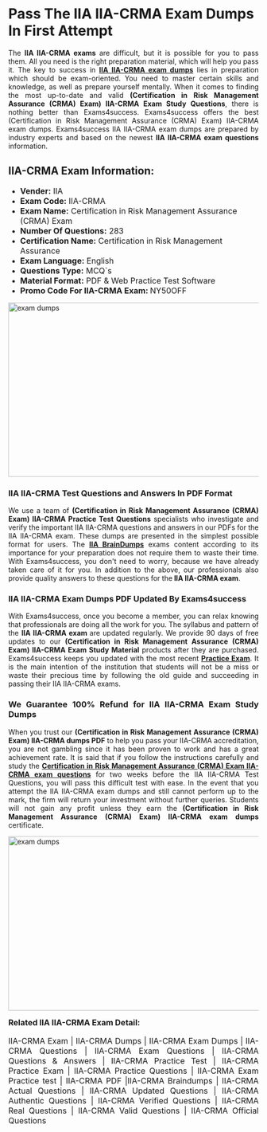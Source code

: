 <h1><strong><strong>Pass The IIA IIA-CRMA Exam Dumps In First Attempt</strong></strong></h1> <p style="text-align:justify">The <strong>IIA IIA-CRMA exams</strong> are difficult, but it is possible for you to pass them. All you need is the right preparation material, which will help you pass it. The key to success in <a href="https://www.exams4success.com/iia/iia-crma-pdf-exam-dumps"><strong>IIA IIA-CRMA exam dumps</strong></a> lies in preparation which should be exam-oriented. You need to master certain skills and knowledge, as well as prepare yourself mentally. When it comes to finding the most up-to-date and valid <strong>(Certification in Risk Management Assurance (CRMA) Exam) IIA-CRMA Exam Study Questions</strong>, there is nothing better than Exams4success. Exams4success offers the best (Certification in Risk Management Assurance (CRMA) Exam) IIA-CRMA exam dumps. Exams4success IIA IIA-CRMA exam dumps are prepared by industry experts and based on the newest <strong>IIA IIA-CRMA exam questions</strong> information.</p> <h2><strong><strong>IIA-CRMA Exam Information:</strong></strong></h2> <ul> <li><span style="font-size:16px"><strong>Vender:</strong> IIA</span></li> <li><span style="font-size:16px"><strong>Exam Code:</strong> IIA-CRMA</span></li> <li><span style="font-size:16px"><strong>Exam Name:</strong> Certification in Risk Management Assurance (CRMA) Exam</span></li> <li><span style="font-size:16px"><strong>Number Of Questions:</strong> 283</span></li> <li><span style="font-size:16px"><strong>Certification Name:</strong> Certification in Risk Management Assurance</span></li> <li><span style="font-size:16px"><strong>Exam Language:</strong> English</span></li> <li><span style="font-size:16px"><strong>Questions Type:</strong> MCQ`s</span></li> <li><span style="font-size:16px"><strong>Material Format:</strong> PDF & Web Practice Test Software</span></li> <li><span style="font-size:16px"><strong>Promo Code For IIA-CRMA Exam: </strong>NY50OFF</span></li> </ul> <p><a href="https://www.exams4success.com/iia/iia-crma-pdf-exam-dumps" rel="no-follow"><img alt="exam dumps" src="https://www.certcollections.com/uploads/content/infrist1.png" style="height:350px; width:750px" /></a></p> <h3><strong>IIA IIA-CRMA Test Questions and Answers In PDF Format</strong></h3> <p style="text-align:justify">We use a team of <strong>(Certification in Risk Management Assurance (CRMA) Exam) IIA-CRMA Practice Test Questions</strong> specialists who investigate and verify the important IIA IIA-CRMA questions and answers in our PDFs for the IIA IIA-CRMA exam. These dumps are presented in the simplest possible format for users. The <a href="https://www.exams4success.com/iia-exam-dumps"><strong>IIA BrainDumps</strong></a> exams content according to its importance for your preparation does not require them to waste their time. With Exams4success, you don't need to worry, because we have already taken care of it for you. In addition to the above, our professionals also provide quality answers to these questions for the<strong> IIA IIA-CRMA exam</strong>.</p> <h3><strong> IIA IIA-CRMA Exam Dumps PDF Updated By Exams4success</strong></h3> <p style="text-align:justify">With Exams4success, once you become a member, you can relax knowing that professionals are doing all the work for you. The syllabus and pattern of the <strong>IIA IIA-CRMA exam </strong>are updated regularly. We provide 90 days of free updates to our <strong>(Certification in Risk Management Assurance (CRMA) Exam) IIA-CRMA Exam Study Material</strong> products after they are purchased. Exams4success keeps you updated with the most recent <a href="https://www.exams4success.com/"><strong>Practice Exam</strong></a>. It is the main intention of the institution that students will not be a miss or waste their precious time by following the old guide and succeeding in passing their IIA IIA-CRMA exams.</p> <h3 style="text-align:justify"><strong>We Guarantee 100% Refund for IIA IIA-CRMA Exam Study Dumps</strong></h3> <p style="text-align:justify">When you trust our <strong>(Certification in Risk Management Assurance (CRMA) Exam) IIA-CRMA dumps PDF</strong> to help you pass your IIA-CRMA accreditation, you are not gambling since it has been proven to work and has a great achievement rate. It is said that if you follow the instructions carefully and study the <a href="https://www.exams4success.com/iia/iia-crma-pdf-exam-dumps"><strong>Certification in Risk Management Assurance (CRMA) Exam IIA-CRMA exam questions</strong></a> for two weeks before the IIA IIA-CRMA Test Questions, you will pass this difficult test with ease. In the event that you attempt the IIA IIA-CRMA exam dumps and still cannot perform up to the mark, the firm will return your investment without further queries. Students will not gain any profit unless they earn the <strong>(Certification in Risk Management Assurance (CRMA) Exam) IIA-CRMA exam dumps</strong> certificate.</p> <p style="text-align:justify"><a href="https://www.exams4success.com/iia/iia-crma-pdf-exam-dumps" rel="no-follow"><img alt="exam dumps" src="https://www.certcollections.com/uploads/content/free_demo1.png" style="height:350px; width:750px" /></a></p> <p style="text-align:justify"><span style="font-size:16px"><strong>Related IIA IIA-CRMA Exam Detail:</strong></span><br /> <br /> <span style="font-size:16px">IIA-CRMA Exam | IIA-CRMA Dumps | IIA-CRMA Exam Dumps | IIA-CRMA Questions | IIA-CRMA Exam Questions | IIA-CRMA Questions & Answers | IIA-CRMA Practice Test | IIA-CRMA Practice Exam | IIA-CRMA Practice Questions | IIA-CRMA Exam Practice test | IIA-CRMA PDF |IIA-CRMA Braindumps | IIA-CRMA Actual Questions | IIA-CRMA Updated Questions | IIA-CRMA Authentic Questions | IIA-CRMA Verified Questions | IIA-CRMA Real Questions | IIA-CRMA Valid Questions | IIA-CRMA Official Questions</span></p>

